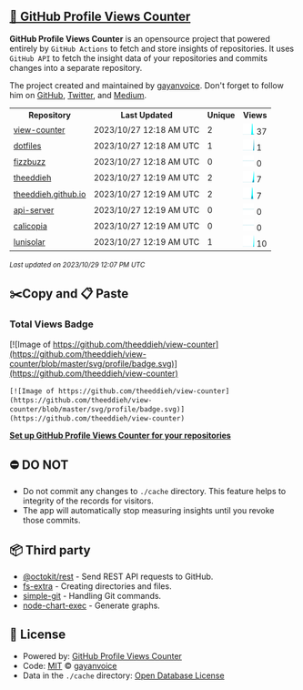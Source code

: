## [🚀 GitHub Profile Views Counter](https://github.com/gayanvoice/github-profile-views-counter)
**GitHub Profile Views Counter** is an opensource project that powered entirely by  `GitHub Actions` to fetch and store insights of repositories.
It uses `GitHub API` to fetch the insight data of your repositories and commits changes into a separate repository.

The project created and maintained by [gayanvoice](https://github.com/gayanvoice). Don't forget to follow him on [GitHub](https://github.com/gayanvoice), [Twitter](https://twitter.com/gayanvoice), and [Medium](https://gayanvoice.medium.com/).

<table>
	<tr>
		<th>
			Repository
		</th>
		<th>
			Last Updated
		</th>
		<th>
			Unique
		</th>
		<th>
			Views
		</th>
	</tr>
	<tr>
		<td>
			<a href="https://github.com/theeddieh/view-counter/tree/master/readme/677157337/year.md">
				view-counter
			</a>
		</td>
		<td>
			2023/10/27 12:18 AM UTC
		</td>
		<td>
			2
		</td>
		<td>
			<img alt="Response time graph" src="https://github.com/theeddieh/view-counter/raw/master/graph/677157337/small/year.png" height="20"> 37
		</td>
	</tr>
	<tr>
		<td>
			<a href="https://github.com/theeddieh/view-counter/tree/master/readme/108577993/year.md">
				dotfiles
			</a>
		</td>
		<td>
			2023/10/27 12:18 AM UTC
		</td>
		<td>
			1
		</td>
		<td>
			<img alt="Response time graph" src="https://github.com/theeddieh/view-counter/raw/master/graph/108577993/small/year.png" height="20"> 1
		</td>
	</tr>
	<tr>
		<td>
			<a href="https://github.com/theeddieh/view-counter/tree/master/readme/467696257/year.md">
				fizzbuzz
			</a>
		</td>
		<td>
			2023/10/27 12:18 AM UTC
		</td>
		<td>
			0
		</td>
		<td>
			<img alt="Response time graph" src="https://github.com/theeddieh/view-counter/raw/master/graph/467696257/small/year.png" height="20"> 0
		</td>
	</tr>
	<tr>
		<td>
			<a href="https://github.com/theeddieh/view-counter/tree/master/readme/159556378/year.md">
				theeddieh
			</a>
		</td>
		<td>
			2023/10/27 12:19 AM UTC
		</td>
		<td>
			2
		</td>
		<td>
			<img alt="Response time graph" src="https://github.com/theeddieh/view-counter/raw/master/graph/159556378/small/year.png" height="20"> 7
		</td>
	</tr>
	<tr>
		<td>
			<a href="https://github.com/theeddieh/view-counter/tree/master/readme/115464782/year.md">
				theeddieh.github.io
			</a>
		</td>
		<td>
			2023/10/27 12:19 AM UTC
		</td>
		<td>
			2
		</td>
		<td>
			<img alt="Response time graph" src="https://github.com/theeddieh/view-counter/raw/master/graph/115464782/small/year.png" height="20"> 7
		</td>
	</tr>
	<tr>
		<td>
			<a href="https://github.com/theeddieh/view-counter/tree/master/readme/624976823/year.md">
				api-server
			</a>
		</td>
		<td>
			2023/10/27 12:19 AM UTC
		</td>
		<td>
			0
		</td>
		<td>
			<img alt="Response time graph" src="https://github.com/theeddieh/view-counter/raw/master/graph/624976823/small/year.png" height="20"> 0
		</td>
	</tr>
	<tr>
		<td>
			<a href="https://github.com/theeddieh/view-counter/tree/master/readme/7057564/year.md">
				calicopia
			</a>
		</td>
		<td>
			2023/10/27 12:19 AM UTC
		</td>
		<td>
			0
		</td>
		<td>
			<img alt="Response time graph" src="https://github.com/theeddieh/view-counter/raw/master/graph/7057564/small/year.png" height="20"> 0
		</td>
	</tr>
	<tr>
		<td>
			<a href="https://github.com/theeddieh/view-counter/tree/master/readme/7059334/year.md">
				lunisolar
			</a>
		</td>
		<td>
			2023/10/27 12:19 AM UTC
		</td>
		<td>
			1
		</td>
		<td>
			<img alt="Response time graph" src="https://github.com/theeddieh/view-counter/raw/master/graph/7059334/small/year.png" height="20"> 10
		</td>
	</tr>
</table>

<small><i>Last updated on 2023/10/29 12:07 PM UTC</i></small>

## ✂️Copy and 📋 Paste
### Total Views Badge
[![Image of https://github.com/theeddieh/view-counter](https://github.com/theeddieh/view-counter/blob/master/svg/profile/badge.svg)](https://github.com/theeddieh/view-counter)

```readme
[![Image of https://github.com/theeddieh/view-counter](https://github.com/theeddieh/view-counter/blob/master/svg/profile/badge.svg)](https://github.com/theeddieh/view-counter)
```
[**Set up GitHub Profile Views Counter for your repositories**](https://github.com/gayanvoice/github-profile-views-counter)
## ⛔ DO NOT
- Do not commit any changes to `./cache` directory. This feature helps to integrity of the records for visitors.
- The app will automatically stop measuring insights until you revoke those commits.
## 📦 Third party

- [@octokit/rest](https://www.npmjs.com/package/@octokit/rest) - Send REST API requests to GitHub.
- [fs-extra](https://www.npmjs.com/package/fs-extra) - Creating directories and files.
- [simple-git](https://www.npmjs.com/package/simple-git) - Handling Git commands.
- [node-chart-exec](https://www.npmjs.com/package/node-chart-exec) - Generate graphs.
## 📄 License
- Powered by: [GitHub Profile Views Counter](https://github.com/gayanvoice/github-profile-views-counter)
- Code: [MIT](./LICENSE) © [gayanvoice](https://github.com/gayanvoice)
- Data in the `./cache` directory: [Open Database License](https://opendatacommons.org/licenses/odbl/1-0/)